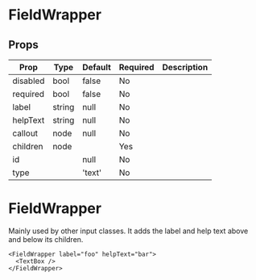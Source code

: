 FieldWrapper
============


Props
-----

Prop                  | Type     | Default                   | Required | Description
--------------------- | -------- | ------------------------- | -------- | -----------
disabled|bool|false|No|
required|bool|false|No|
label|string|null|No|
helpText|string|null|No|
callout|node|null|No|
children|node||Yes|
id||null|No|
type||'text'|No|

# FieldWrapper

Mainly used by other input classes. It adds the label and help text above and below its children.

```
<FieldWrapper label="foo" helpText="bar">
  <TextBox />
</FieldWrapper>
```
